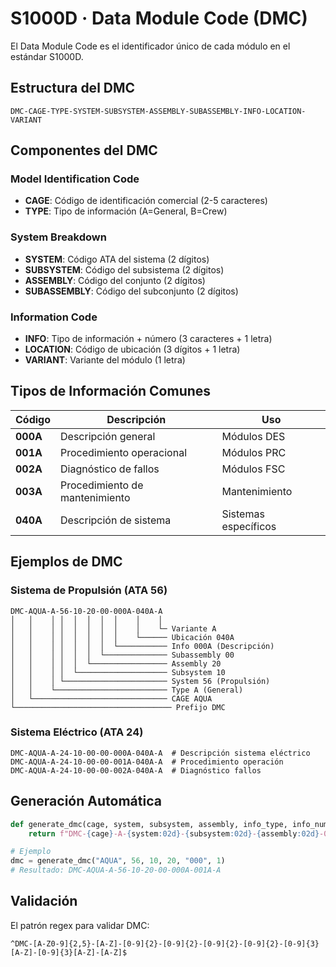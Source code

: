 # S1000D · Data Module Code (DMC)

El Data Module Code es el identificador único de cada módulo en el estándar S1000D.

## Estructura del DMC

```
DMC-CAGE-TYPE-SYSTEM-SUBSYSTEM-ASSEMBLY-SUBASSEMBLY-INFO-LOCATION-VARIANT
```

## Componentes del DMC

### Model Identification Code
- **CAGE**: Código de identificación comercial (2-5 caracteres)
- **TYPE**: Tipo de información (A=General, B=Crew)

### System Breakdown
- **SYSTEM**: Código ATA del sistema (2 dígitos)
- **SUBSYSTEM**: Código del subsistema (2 dígitos)  
- **ASSEMBLY**: Código del conjunto (2 dígitos)
- **SUBASSEMBLY**: Código del subconjunto (2 dígitos)

### Information Code
- **INFO**: Tipo de información + número (3 caracteres + 1 letra)
- **LOCATION**: Código de ubicación (3 dígitos + 1 letra)  
- **VARIANT**: Variante del módulo (1 letra)

## Tipos de Información Comunes

| Código | Descripción | Uso |
|--------|-------------|-----|
| **000A** | Descripción general | Módulos DES |
| **001A** | Procedimiento operacional | Módulos PRC |
| **002A** | Diagnóstico de fallos | Módulos FSC |
| **003A** | Procedimiento de mantenimiento | Mantenimiento |
| **040A** | Descripción de sistema | Sistemas específicos |

## Ejemplos de DMC

### Sistema de Propulsión (ATA 56)
```
DMC-AQUA-A-56-10-20-00-000A-040A-A
│   │    │ │  │  │  │  │    │    │
│   │    │ │  │  │  │  │    │    └─ Variante A
│   │    │ │  │  │  │  │    └────── Ubicación 040A  
│   │    │ │  │  │  │  └─────────── Info 000A (Descripción)
│   │    │ │  │  │  └────────────── Subassembly 00
│   │    │ │  │  └───────────────── Assembly 20
│   │    │ │  └──────────────────── Subsystem 10
│   │    │ └─────────────────────── System 56 (Propulsión)
│   │    └───────────────────────── Type A (General)
│   └────────────────────────────── CAGE AQUA
└─────────────────────────────────── Prefijo DMC
```

### Sistema Eléctrico (ATA 24)
```
DMC-AQUA-A-24-10-00-00-000A-040A-A  # Descripción sistema eléctrico
DMC-AQUA-A-24-10-00-00-001A-040A-A  # Procedimiento operación
DMC-AQUA-A-24-10-00-00-002A-040A-A  # Diagnóstico fallos
```

## Generación Automática

```python
def generate_dmc(cage, system, subsystem, assembly, info_type, info_num):
    return f"DMC-{cage}-A-{system:02d}-{subsystem:02d}-{assembly:02d}-00-{info_type}{info_num:03d}A-040A-A"

# Ejemplo
dmc = generate_dmc("AQUA", 56, 10, 20, "000", 1)
# Resultado: DMC-AQUA-A-56-10-20-00-000A-001A-A
```

## Validación

El patrón regex para validar DMC:
```regex
^DMC-[A-Z0-9]{2,5}-[A-Z]-[0-9]{2}-[0-9]{2}-[0-9]{2}-[0-9]{2}-[0-9]{3}[A-Z]-[0-9]{3}[A-Z]-[A-Z]$
```